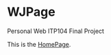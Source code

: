 # WJPage
Personal Web ITP104 Final Project

This is the [HomePage](https://viterbi-web.usc.edu/~yunzhewa/itp104/final_project).
